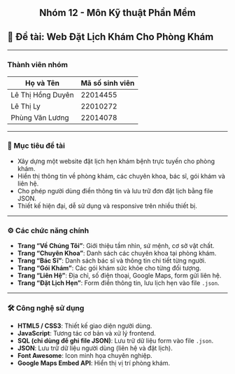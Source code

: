 <h2 align="center"><strong>Nhóm 12 - Môn Kỹ thuật Phần Mềm</strong></h2>

## 📌 Đề tài: Web Đặt Lịch Khám Cho Phòng Khám

---

### Thành viên nhóm

| Họ và Tên           | Mã số sinh viên |
|---------------------|-----------------|
| Lê Thị Hồng Duyên   | 22014455        |
| Lê Thị Ly           | 22010272        |
| Phùng Văn Lương     | 22014078        |

---

### 🎯 Mục tiêu đề tài

- Xây dựng một website đặt lịch hẹn khám bệnh trực tuyến cho phòng khám.
- Hiển thị thông tin về phòng khám, các chuyên khoa, bác sĩ, gói khám và liên hệ.
- Cho phép người dùng điền thông tin và lưu trữ đơn đặt lịch bằng file JSON.
- Thiết kế hiện đại, dễ sử dụng và responsive trên nhiều thiết bị.

---

### ⚙️ Các chức năng chính

- **Trang “Về Chúng Tôi”**: Giới thiệu tầm nhìn, sứ mệnh, cơ sở vật chất.
- **Trang “Chuyên Khoa”**: Danh sách các chuyên khoa tại phòng khám.
- **Trang “Bác Sĩ”**: Danh sách bác sĩ và thông tin chi tiết từng người.
- **Trang “Gói Khám”**: Các gói khám sức khỏe cho từng đối tượng.
- **Trang “Liên Hệ”**: Địa chỉ, số điện thoại, Google Maps, form gửi liên hệ.
- **Trang “Đặt Lịch Hẹn”**: Form điền thông tin, lưu lịch hẹn vào file `.json`.

---

### 🛠️ Công nghệ sử dụng

- **HTML5 / CSS3**: Thiết kế giao diện người dùng.
- **JavaScript**: Tương tác cơ bản và xử lý frontend.
- **SQL (chỉ dùng để ghi file JSON)**: Lưu trữ dữ liệu form vào file `.json`.
- **JSON**: Lưu trữ dữ liệu người dùng (liên hệ và đặt lịch).
- **Font Awesome**: Icon minh họa chuyên nghiệp.
- **Google Maps Embed API**: Hiển thị vị trí phòng khám.



